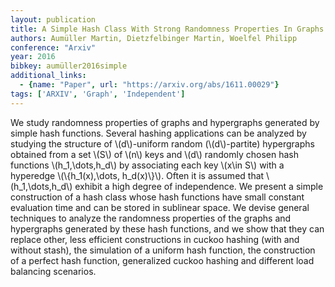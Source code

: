 ```yaml
---
layout: publication
title: A Simple Hash Class With Strong Randomness Properties In Graphs And Hypergraphs
authors: Aumüller Martin, Dietzfelbinger Martin, Woelfel Philipp
conference: "Arxiv"
year: 2016
bibkey: aumüller2016simple
additional_links:
  - {name: "Paper", url: "https://arxiv.org/abs/1611.00029"}
tags: ['ARXIV', 'Graph', 'Independent']
---
```

<p>We study randomness properties of graphs and hypergraphs generated by
simple hash functions. Several hashing applications can be analyzed by
studying the structure of <span class="math inline">\(d\)</span>-uniform
random (<span class="math inline">\(d\)</span>-partite) hypergraphs
obtained from a set <span class="math inline">\(S\)</span> of <span
class="math inline">\(n\)</span> keys and <span
class="math inline">\(d\)</span> randomly chosen hash functions <span
class="math inline">\(h_1,\dots,h_d\)</span> by associating each key
<span class="math inline">\(x\in S\)</span> with a hyperedge <span
class="math inline">\(\{h_1(x),\dots, h_d(x)\}\)</span>. Often it is
assumed that <span class="math inline">\(h_1,\dots,h_d\)</span> exhibit
a high degree of independence. We present a simple construction of a
hash class whose hash functions have small constant evaluation time and
can be stored in sublinear space. We devise general techniques to
analyze the randomness properties of the graphs and hypergraphs
generated by these hash functions, and we show that they can replace
other, less efficient constructions in cuckoo hashing (with and without
stash), the simulation of a uniform hash function, the construction of a
perfect hash function, generalized cuckoo hashing and different load
balancing scenarios.</p>
